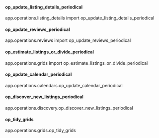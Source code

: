 #### op_update_listing_details_periodical

app.operations.listing_details import op_update_listing_details_periodical

#### op_update_reviews_periodical

app.operations.reviews import op_update_reviews_periodical

#### op_estimate_listings_or_divide_periodical

app.operations.grids import op_estimate_listings_or_divide_periodical

#### op_update_calendar_periodical

app.operations.calendars.op_update_calendar_periodical

#### op_discover_new_listings_periodical

app.operations.discovery.op_discover_new_listings_periodical

#### op_tidy_grids

app.operations.grids.op_tidy_grids
